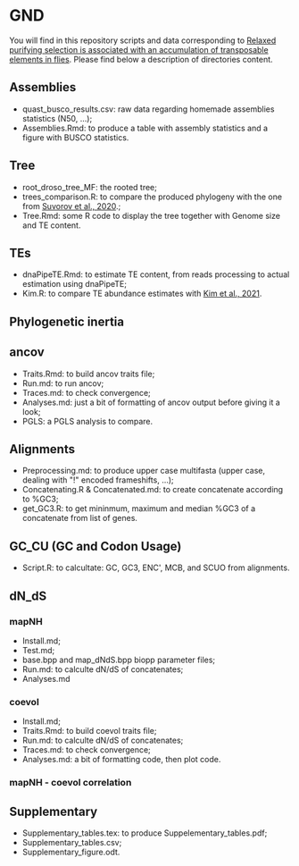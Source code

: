 # GND

You will find in this repository scripts and data corresponding to [Relaxed purifying selection is associated with an accumulation of transposable elements in flies](https://www.biorxiv.org/content/10.1101/2024.01.23.576885v2.full.pdf). Please find below a description of directories content.

## Assemblies

- quast_busco_results.csv: raw data regarding homemade assemblies statistics (N50, ...);
- Assemblies.Rmd: to produce a table with assembly statistics and a figure with BUSCO statistics.

## Tree

- root_droso_tree_MF: the rooted tree;
- trees_comparison.R:  to compare the produced phylogeny with the one from [Suvorov et al., 2020](https://doi.org/10.1016/j.cub.2021.10.052).;
- Tree.Rmd: some R code to display the tree together with Genome size and TE content.

## TEs

- dnaPipeTE.Rmd: to estimate TE content, from reads processing to actual estimation using dnaPipeTE;
- Kim.R: to compare TE abundance estimates with [Kim et al., 2021](https://doi.org/10.7554/eLife.66405).

## Phylogenetic inertia

## ancov

- Traits.Rmd: to build ancov traits file;
- Run.md: to run ancov;
- Traces.md: to check convergence;
- Analyses.md: just a bit of formatting of ancov output before giving it a look;
- PGLS: a PGLS analysis to compare.

## Alignments

- Preprocessing.md: to produce upper case multifasta (upper case, dealing with "!" encoded frameshifts, ...);
- Concatenating.R & Concatenated.md: to create concatenate according to %GC3;
- get_GC3.R: to get mininmum, maximum and median %GC3 of a concatenate  from list of genes.

## GC_CU (GC and Codon Usage)

- Script.R: to calcultate: GC, GC3, ENC', MCB, and SCUO from alignments.

## dN_dS

### mapNH 

- Install.md;
- Test.md;
- base.bpp and map_dNdS.bpp biopp parameter files;
- Run.md: to calculte dN/dS of concatenates;
- Analyses.md

### coevol

- Install.md;
- Traits.Rmd: to build coevol traits file;
- Run.md: to calculte dN/dS of concatenates;
- Traces.md: to check convergence;
- Analyses.md: a bit of formatting code, then plot code. 

### mapNH - coevol correlation


## Supplementary 

- Supplementary_tables.tex: to produce Suppelementary_tables.pdf;
- Supplementary_tables.csv;
- Supplementary_figure.odt.

